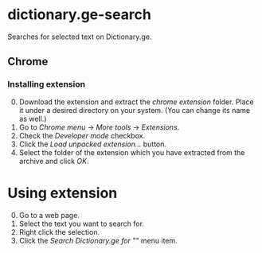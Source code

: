 # dictionary.ge-search
Searches for selected text on Dictionary.ge.

## Chrome

### Installing extension
0. Download the extension and extract the _chrome extension_ folder. Place it under a desired directory on your system. (You can change its name as well.)
1. Go to _Chrome menu_ → _More tools_ → _Extensions_.
2. Check the _Developer mode_ checkbox.
3. Click the _Load unpacked extension..._ button.
4. Select the folder of the extension which you have extracted from the archive and click _OK_.

# Using extension
0. Go to a web page.
1. Select the text you want to search for.
2. Right click the selection.
3. Click the _Search Dictionary.ge for "<text>"_ menu item.

